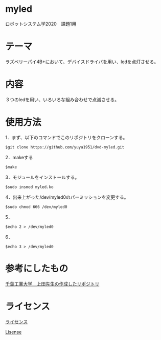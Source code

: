 # myled
ロボットシステム学2020　課題1用

# テーマ
ラズベリーパイ4B+において、デバイスドライバを用い、ledを点灯させる。

# 内容
３つのledを用い、いろいろな組み合わせで点滅させる。

# 使用方法
1．まず、以下のコマンドでこのリポジトリをクローンする。

    $git clone https://github.com/yuya1951/dvd-myled.git
    
2．makeする

    $make
    
3．モジュールをインストールする。

    $sudo insmod myled.ko
    
4．出来上がった/dev/myled0のパーミッションを変更する。

    $sudo chmod 666 /dev/myled0
    
5．

    $echo 2 > /dev/myled0
    
6．

    $echo 3 > /dev/myled0
    
 
# 参考にしたもの
[千葉工業大学　上田先生の作成したリポジトリ](https://github.com/ryuichiueda/robosys_device_drivers)

# ライセンス
[ライセンス](https://github.com/yuya1951/dvd-myled/blob/main/COPYING)

[Lisense](https://github.com/yuya1951/dvd-myled/blob/main/COPYING)

